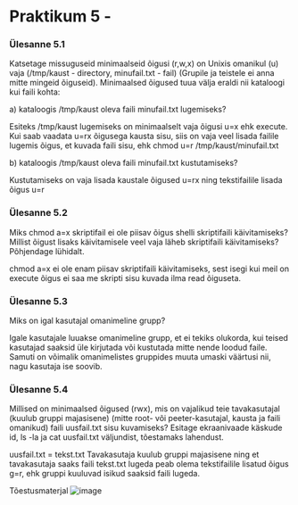 # Praktikum 5 - 

### Ülesanne 5.1
Katsetage missuguseid minimaalseid õigusi (r,w,x) on Unixis omanikul (u) vaja (/tmp/kaust - directory, minufail.txt - fail) (Grupile ja teistele ei anna mitte mingeid õiguseid). Minimaalsed õigused tuua välja eraldi nii kataloogi kui faili kohta:

a) kataloogis /tmp/kaust oleva faili minufail.txt lugemiseks?

Esiteks /tmp/kaust lugemiseks on minimaalselt vaja õigusi u=x ehk  execute. 
Kui saab vaadata u=rx õigusega kausta sisu, siis on vaja veel lisada failile lugemis õigus, et kuvada faili sisu, ehk chmod u=r /tmp/kaust/minufail.txt

b) kataloogis /tmp/kaust oleva faili minufail.txt kustutamiseks?

Kustutamiseks on vaja lisada kaustale õigused u=rx ning tekstifailile lisada õigus u=r


### Ülesanne 5.2
Miks chmod a=x skriptifail ei ole piisav õigus shelli skriptifaili käivitamiseks? Millist õigust lisaks käivitamisele veel vaja läheb skriptifaili käivitamiseks? Põhjendage lühidalt.

chmod a=x ei ole enam piisav skriptifaili käivitamiseks, sest isegi kui meil on execute õigus ei saa me skripti sisu kuvada ilma read õiguseta.

### Ülesanne 5.3
Miks on igal kasutajal omanimeline grupp?

Igale kasutajale luuakse omanimeline grupp, et ei tekiks olukorda, kui teised kasutajad saaksid üle kirjutada või kustutada mitte nende loodud faile. Samuti on võimalik omanimelistes gruppides muuta umaski väärtusi nii, nagu kasutaja ise soovib.


### Ülesanne 5.4
Millised on minimaalsed õigused (rwx), mis on vajalikud teie tavakasutajal (kuulub gruppi majasisene) (mitte root- või peeter-kasutajal, kausta ja faili omanikud) faili uusfail.txt sisu kuvamiseks? Esitage ekraanivaade käskude id, ls -la ja cat uusfail.txt väljundist, tõestamaks lahendust.

uusfail.txt = tekst.txt
Tavakasutaja kuulub gruppi majasisene ning et tavakasutaja saaks faili tekst.txt lugeda peab olema tekstifailile lisatud õigus g=r, ehk gruppi kuuluvad isikud saaksid faili lugeda.

Tõestusmaterjal
![image](https://github.com/sandisyske/OpSys/assets/120086951/165b80d2-c69e-48ad-878b-d2019aea1b06)
